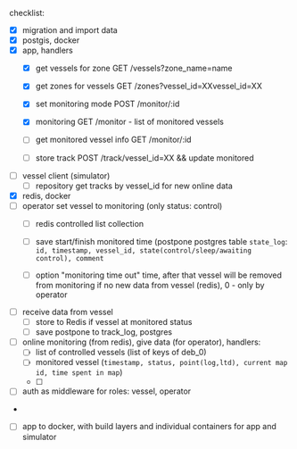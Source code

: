 checklist:
- [x] migration and import data
- [x] postgis, docker
- [x] app, handlers
  - [x] get vessels for zone GET /vessels?zone_name=name
  - [x] get zones for vessels GET /zones?vessel_id=XXvessel_id=XX
  - [x] set monitoring mode POST /monitor/:id

      [//]: # (  - [ ] set monitoring mode bath POST /monitor/)
  - [x] monitoring GET /monitor - list of monitored vessels  
  - [ ] get monitored vessel info GET /monitor/:id
  - [ ] store track POST /track/vessel_id=XX && update monitored

      [//]: # (  - [ ] track log GET /track )
- [ ] vessel client (simulator)
   - [ ] repository get tracks by vessel_id for new online data
- [x] redis, docker
- [ ] operator set vessel to monitoring (only status: control)
    - [ ] redis controlled list collection

       [//]: # (  - [ ] option: "allow set automatically from vessel")
  - [ ] save start/finish monitored time (postpone postgres table `state_log`:  
        `id, timestamp, vessel_id, state(control/sleep/awaiting control), comment`
  - [ ] option "monitoring time out" time, after that vessel will be removed
        from monitoring if no new data from vessel (redis), 0 - only by operator
- [ ] receive data from vessel 
     - [ ] store to Redis if vessel at monitored status 
     - [ ] save postpone to track_log, postgres
- [ ] online monitoring (from redis), give data (for operator), handlers:
  - [ ] list of controlled vessels (list of keys of deb_0)
  - [ ] monitored vessel (`timestamp, status, point(log,ltd), current map id, time spent in map`)
  - [ ] 
- [ ] auth as middleware for roles: vessel, operator
- 
- [ ] app to docker, with build layers and individual containers for app and simulator
